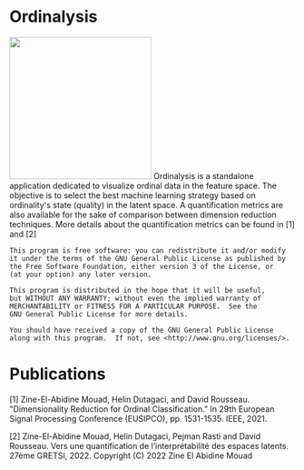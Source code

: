 # Ordinalysis 
<img src="https://user-images.githubusercontent.com/69423919/183902533-8435c7b3-6061-42ed-a4ea-38036abccb49.png" width="250" height="250">
Ordinalysis is a standalone application dedicated to visualize ordinal data in the feature space. 
The objective is to select the best machine learning strategy based on ordinality's state (quality) in the latent space.
A quantification metrics are also available for the sake of comparison between dimension reduction techniques. 
More details about the quantification metrics can be found in [1] and [2]


    This program is free software: you can redistribute it and/or modify
    it under the terms of the GNU General Public License as published by
    the Free Software Foundation, either version 3 of the License, or
    (at your option) any later version.

    This program is distributed in the hope that it will be useful,
    but WITHOUT ANY WARRANTY; without even the implied warranty of
    MERCHANTABILITY or FITNESS FOR A PARTICULAR PURPOSE.  See the
    GNU General Public License for more details.

    You should have received a copy of the GNU General Public License
    along with this program.  If not, see <http://www.gnu.org/licenses/>.
    
    
    
# Publications
[1] Zine-El-Abidine Mouad, Helin Dutagaci, and David Rousseau. "Dimensionality Reduction for Ordinal Classification." In 29th European Signal Processing Conference (EUSIPCO), pp. 1531-1535. IEEE, 2021.

[2] Zine-El-Abidine Mouad, Helin Dutagaci,  Pejman Rasti and David Rousseau. Vers une quantification de l’interprétabilité des espaces latents. 27ème GRETSI, 2022.
    Copyright (C) 2022 Zine El Abidine Mouad
